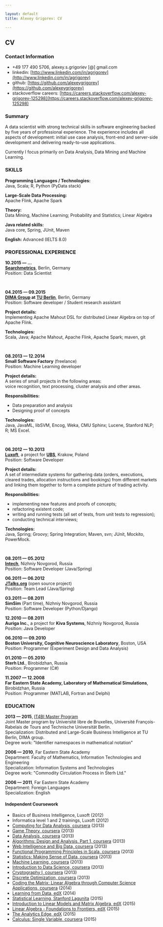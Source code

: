 ```yaml
---

layout: default
title: Alexey Grigorev: CV

---
```


## CV

### Contact Information

- +49 177 490 5706, alexey.s.grigoriev [@] gmail.com
- linkedin: [http://www.linkedin.com/in/agrigorev](http://www.linkedin.com/in/agrigorev)
- github: [https://github.com/alexeygrigorev](https://github.com/alexeygrigorev)
- stackoverflow careers: [https://careers.stackoverflow.com/alexey-grigorev-125298](https://careers.stackoverflow.com/alexey-grigorev-125298)

### Summary

A data scientist with strong technical skills in software engineering backed by five years of professional experience. 
The experience includes all aspects of development: initial use case analysis, front-end and server-side development 
and delivering ready-to-use applications. 

Currently I focus primarily on Data Analysis, Data Mining and Machine Learning.


### SKILLS

<strong>Programming Languages / Technologies:</strong> <br/>
Java, Scala; R, Python (PyData stack)<br/>

<strong>Large-Scale Data Processing:</strong> <br/>
Apache Flink, Apache Spark<br/>

<strong>Theory:</strong> <br/>
Data Mining, Machine Learning; Probability and Statistics; Linear Algebra<br/>

<strong>Java related skills:</strong> <br/>
Java core, Spring, JUnit, Maven<br/>

<strong>English:</strong> Advanced (IELTS 8.0)<br/>


### PROFESSIONAL EXPERIENCE

<strong>10.2015 &mdash; ...</strong><br/>
<strong>[Searchmetrics](http://www.dima.tu-berlin.de/)</strong>, Berlin, Germany<br/>
Position: Data Scientist<br/>

&nbsp;

<strong>04.2015 &mdash; 09.2015</strong><br/>
<strong>[DIMA Group](http://www.dima.tu-berlin.de/) at [TU Berlin](http://www.tu-berlin.de/)</strong>, Berlin, Germany<br/>
Position: Software developer / Student research assistant<br/>

<strong>Project details:</strong><br/>
Implementing Apache Mahout DSL for distributed Linear Algebra on top of Apache Flink. <br/>

<strong>Technologies:</strong><br/>
Scala, Java; Apache Mahout, Apache Flink, Apache Spark; maven, git<br/>



&nbsp;

<strong>08.2013 &mdash; 12.2014</strong><br/>
<strong>Small Software Factory</strong> (freelance)<br/>
Position: Machine Learning developer<br/>

<strong>Project details:</strong><br/>
A series of small projects in the following areas:<br/>
voice recognition, text processing, cluster analysis and other areas.

<strong>Responsibilities:</strong>

- Data preparation and analysis
- Designing proof of concepts


<strong>Technologies:</strong><br/>
Java, JavaML, libSVM, Encog, Weka, CMU Sphinx; Lucene, Stanford NLP; R; MS Excel. 



&nbsp;


<strong>06.2012 &mdash; 10.2013</strong><br/>
<strong>[Luxoft](http://www.luxoft.com/)</strong>, a project for 
<strong>[UBS](http://www.ubs.com/)</strong>, Krakow, Poland<br/>
Position: Software Developer<br/>

<strong>Project details:</strong><br/>
A set of intermediate systems for gathering data (orders, executions, cleared trades, allocation instructions and bookings) from different markets and linking them together to form a complete picture of trading activity.

<strong>Responsibilities:</strong><br/>

- implementing new features and proofs of concepts;
- refactoring existent code;
- writing and running tests (all set of tests, from unit tests to regression);
- conducting technical interviews;

<strong>Technologies:</strong><br/>
Java, Spring; Groovy; Spring Integration; Maven, svn; JUnit, Mockito, PowerMock. 

&nbsp;

<strong>08.2011 &mdash; 05.2012</strong><br/>
<strong>[Intech](http://intech-global.com/)</strong>, Nizhniy Novgorod, Russia<br/>
Position: Software Developer (Java/Spring)<br/>


<strong>06.2011 &mdash; 06.2012</strong><br/>
<strong>[JTalks.org](http://jtalks.org)</strong> (open source project)<br/>
Position: Team Lead (Java/Spring)<br/>


<strong>03.2011 &mdash; 08.2011</strong><br/>
<strong>SimSim</strong> (Part time), Nizhniy Novgorod, Russia<br/>
Position: Software Developer (Python/Django)<br/>


<strong>12.2010 &mdash; 08.2011</strong><br/>
<strong>Auriga Inc.</strong>, a project for <strong>Kiva Systems</strong>, Nizhniy Novgorod, Russia<br/>
Position: Java Developer<br/>

<strong>06.2010 &mdash; 09.2010</strong><br/>
<strong>Boston University, Cognitive Neuroscience Laboratory</strong>, Boston, USA<br/>
Position: Programmer (Experiment Design and Data Analysis)<br/>

<strong>01.2010 &mdash; 05.2010</strong><br/>
<strong>Sterh Ltd.</strong>, Birobidzhan, Russia<br/>
Position: Programmer (C#)<br/>


<strong>11.2007 &mdash; 12.2008</strong><br/>
<strong>Far Eastern State Academy, Laboratory of Mathematical Simulations</strong>, Birobidzhan, Russia<br/>
Position: Programmer (MATLAB, Fortran and Delphi)<br/>


### EDUCATION

**2013 &mdash; 2015**, [IT4BI Master Program](http://it4bi.univ-tours.fr/)<br/>
Joint Master program by Université libre de Bruxelles, Université François-Rabelais de Tours and 
Technische Universität Berlin.<br/>
Specialization: Distributed and Large-Scale Business Intelligence at TU Berlin, DIMA group.<br/>
Degree work: "Identifier namespaces in mathematical notation"<br/>

**2006 &mdash; 2010**, Far Eastern State Academy<br/>
Department: Faculty of Mathematics, Information Technologies and Engineering<br/>
Specialization: Information Systems and Technologies<br/>
Degree work: "Commodity Circulation Process in Sterh Ltd."<br/>

**2006 &mdash; 2011**, Far Eastern State Academy<br/>
Department: Foreign Languages<br/>
Specialization: English<br/>



#### Independent Coursework

- Basics of Business Intelligence, Luxoft (2012)
- Informatica level 1 and 2 trainings, Luxoft (2012)
- [Computing for Data Analysis, coursera](https://www.coursera.org/course/compdata) (2013)
- [Game Theory, coursera](https://www.coursera.org/course/gametheory) (2013)
- [Data Analysis, coursera](https://www.coursera.org/course/dataanalysis) (2013)
- [Algorithms: Design and Analysis, Part 1, coursera](https://www.coursera.org/course/algo) (2013)
- [Web Intelligence and Big Data, coursera](https://www.coursera.org/course/bigdata) (2013)
- [Functional Programming Principles in Scala, coursera](https://www.coursera.org/course/progfun) (2013)
- [Statistics: Making Sense of Data, coursera](https://www.coursera.org/course/introstats) (2013)
- [Machine Learning, coursera](https://www.coursera.org/course/ml) (2013)
- [Introduction to Data Science, coursera](https://www.coursera.org/course/datasci) (2013)
- [Cryptography I, coursera](https://www.coursera.org/course/crypto) (2013)
- [Discrete Optimization, coursera](https://www.coursera.org/course/optimization) (2013)
- [Coding the Matrix: Linear Algebra through Computer Science Applications, coursera](https://www.coursera.org/course/matrix) (2014)
- [Learning from Data, edX](https://www.edx.org/course/learning-data-caltechx-cs1156x) (2014)
- [Statistical Learning, Stanford Lagunita](https://lagunita.stanford.edu/courses/HumanitiesandScience/StatLearning/Winter2015/about) (2015)
- [Introduction to Linear Models and Matrix Algebra, edX](https://www.edx.org/course/introduction-linear-models-matrix-harvardx-ph525-2x) (2015)
- [Linear Algebra - Foundations to Frontiers, edX](https://www.edx.org/course/linear-algebra-foundations-frontiers-utaustinx-ut-5-02x) (2015)
- [The Analytics Edge, edX](https://www.edx.org/course/analytics-edge-mitx-15-071x-0) (2015)
- [Calculus: Single Variable, coursera](https://www.coursera.org/course/calcsing) (2015)


